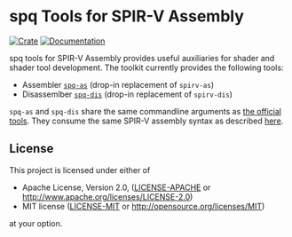 # spq Tools for SPIR-V Assembly

[![Crate](https://img.shields.io/crates/v/spq-spvasm)](https://crates.io/crates/spq-spvasm)
[![Documentation](https://docs.rs/spq-spvasm/badge.svg)](https://docs.rs/spq-spvasm)

spq tools for SPIR-V Assembly provides useful auxiliaries for shader and shader tool development. The toolkit currently provides the following tools:

- Assembler [`spq-as`](../spq-as/README.md) (drop-in replacement of `spirv-as`)
- Disassemlber [`spq-dis`](../spq-dis) (drop-in replacement of `spirv-dis`)

`spq-as` and `spq-dis` share the same commandline arguments as [the official tools](https://github.com/KhronosGroup/SPIRV-Tools). They consume the same SPIR-V assembly syntax as described [here](https://github.com/KhronosGroup/SPIRV-Tools/blob/main/docs/syntax.md).

## License

This project is licensed under either of

* Apache License, Version 2.0, ([LICENSE-APACHE](LICENSE-APACHE) or http://www.apache.org/licenses/LICENSE-2.0)
* MIT license ([LICENSE-MIT](LICENSE-MIT) or http://opensource.org/licenses/MIT)

at your option.
